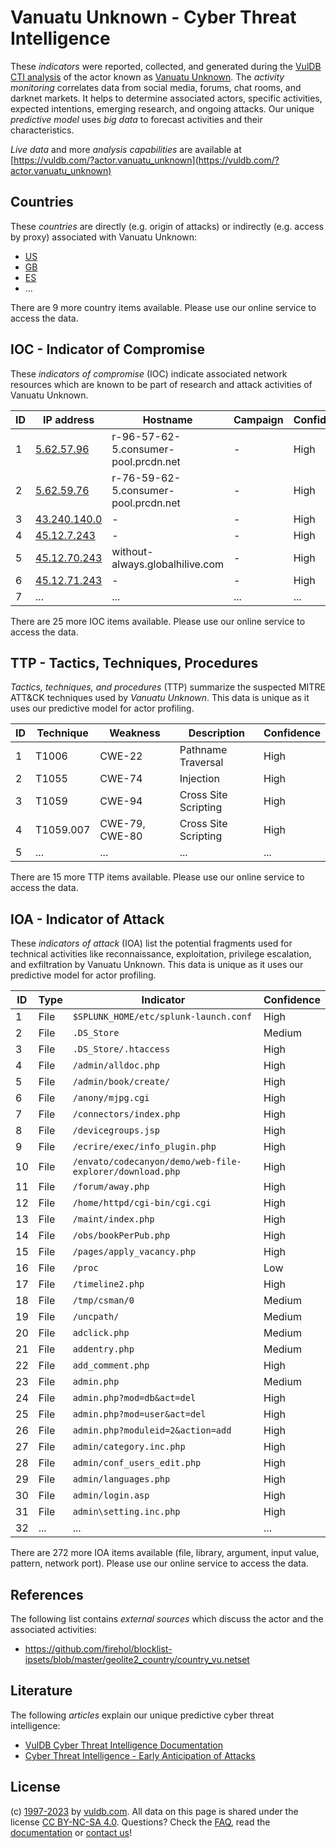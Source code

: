 # Vanuatu Unknown - Cyber Threat Intelligence

These _indicators_ were reported, collected, and generated during the [VulDB CTI analysis](https://vuldb.com/?kb.cti) of the actor known as [Vanuatu Unknown](https://vuldb.com/?actor.vanuatu_unknown). The _activity monitoring_ correlates data from social media, forums, chat rooms, and darknet markets. It helps to determine associated actors, specific activities, expected intentions, emerging research, and ongoing attacks. Our unique _predictive model_ uses _big data_ to forecast activities and their characteristics.

_Live data_ and more _analysis capabilities_ are available at [https://vuldb.com/?actor.vanuatu_unknown](https://vuldb.com/?actor.vanuatu_unknown)

## Countries

These _countries_ are directly (e.g. origin of attacks) or indirectly (e.g. access by proxy) associated with Vanuatu Unknown:

* [US](https://vuldb.com/?country.us)
* [GB](https://vuldb.com/?country.gb)
* [ES](https://vuldb.com/?country.es)
* ...

There are 9 more country items available. Please use our online service to access the data.

## IOC - Indicator of Compromise

These _indicators of compromise_ (IOC) indicate associated network resources which are known to be part of research and attack activities of Vanuatu Unknown.

ID | IP address | Hostname | Campaign | Confidence
-- | ---------- | -------- | -------- | ----------
1 | [5.62.57.96](https://vuldb.com/?ip.5.62.57.96) | r-96-57-62-5.consumer-pool.prcdn.net | - | High
2 | [5.62.59.76](https://vuldb.com/?ip.5.62.59.76) | r-76-59-62-5.consumer-pool.prcdn.net | - | High
3 | [43.240.140.0](https://vuldb.com/?ip.43.240.140.0) | - | - | High
4 | [45.12.7.243](https://vuldb.com/?ip.45.12.7.243) | - | - | High
5 | [45.12.70.243](https://vuldb.com/?ip.45.12.70.243) | without-always.globalhilive.com | - | High
6 | [45.12.71.243](https://vuldb.com/?ip.45.12.71.243) | - | - | High
7 | ... | ... | ... | ...

There are 25 more IOC items available. Please use our online service to access the data.

## TTP - Tactics, Techniques, Procedures

_Tactics, techniques, and procedures_ (TTP) summarize the suspected MITRE ATT&CK techniques used by _Vanuatu Unknown_. This data is unique as it uses our predictive model for actor profiling.

ID | Technique | Weakness | Description | Confidence
-- | --------- | -------- | ----------- | ----------
1 | T1006 | CWE-22 | Pathname Traversal | High
2 | T1055 | CWE-74 | Injection | High
3 | T1059 | CWE-94 | Cross Site Scripting | High
4 | T1059.007 | CWE-79, CWE-80 | Cross Site Scripting | High
5 | ... | ... | ... | ...

There are 15 more TTP items available. Please use our online service to access the data.

## IOA - Indicator of Attack

These _indicators of attack_ (IOA) list the potential fragments used for technical activities like reconnaissance, exploitation, privilege escalation, and exfiltration by Vanuatu Unknown. This data is unique as it uses our predictive model for actor profiling.

ID | Type | Indicator | Confidence
-- | ---- | --------- | ----------
1 | File | `$SPLUNK_HOME/etc/splunk-launch.conf` | High
2 | File | `.DS_Store` | Medium
3 | File | `.DS_Store/.htaccess` | High
4 | File | `/admin/alldoc.php` | High
5 | File | `/admin/book/create/` | High
6 | File | `/anony/mjpg.cgi` | High
7 | File | `/connectors/index.php` | High
8 | File | `/devicegroups.jsp` | High
9 | File | `/ecrire/exec/info_plugin.php` | High
10 | File | `/envato/codecanyon/demo/web-file-explorer/download.php` | High
11 | File | `/forum/away.php` | High
12 | File | `/home/httpd/cgi-bin/cgi.cgi` | High
13 | File | `/maint/index.php` | High
14 | File | `/obs/bookPerPub.php` | High
15 | File | `/pages/apply_vacancy.php` | High
16 | File | `/proc` | Low
17 | File | `/timeline2.php` | High
18 | File | `/tmp/csman/0` | Medium
19 | File | `/uncpath/` | Medium
20 | File | `adclick.php` | Medium
21 | File | `addentry.php` | Medium
22 | File | `add_comment.php` | High
23 | File | `admin.php` | Medium
24 | File | `admin.php?mod=db&act=del` | High
25 | File | `admin.php?mod=user&act=del` | High
26 | File | `admin.php?moduleid=2&action=add` | High
27 | File | `admin/category.inc.php` | High
28 | File | `admin/conf_users_edit.php` | High
29 | File | `admin/languages.php` | High
30 | File | `admin/login.asp` | High
31 | File | `admin\setting.inc.php` | High
32 | ... | ... | ...

There are 272 more IOA items available (file, library, argument, input value, pattern, network port). Please use our online service to access the data.

## References

The following list contains _external sources_ which discuss the actor and the associated activities:

* https://github.com/firehol/blocklist-ipsets/blob/master/geolite2_country/country_vu.netset

## Literature

The following _articles_ explain our unique predictive cyber threat intelligence:

* [VulDB Cyber Threat Intelligence Documentation](https://vuldb.com/?kb.cti)
* [Cyber Threat Intelligence - Early Anticipation of Attacks](https://www.scip.ch/en/?labs.20201022)

## License

(c) [1997-2023](https://vuldb.com/?kb.changelog) by [vuldb.com](https://vuldb.com/?kb.about). All data on this page is shared under the license [CC BY-NC-SA 4.0](https://creativecommons.org/licenses/by-nc-sa/4.0/). Questions? Check the [FAQ](https://vuldb.com/?kb.faq), read the [documentation](https://vuldb.com/?kb) or [contact us](https://vuldb.com/?contact)!
